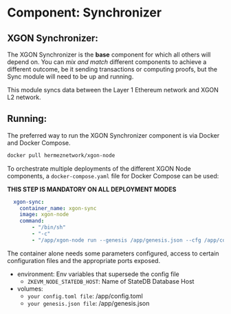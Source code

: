 # Component: Synchronizer

## XGON Synchronizer:

The XGON Synchronizer is the **base** component for which all others will depend on. You can *mix and match* different components to achieve a different outcome, be it sending transactions or computing proofs, but the Sync module will need to be up and running.

This module syncs data between the Layer 1 Ethereum network and XGON L2 network.

## Running:

The preferred way to run the XGON Synchronizer component is via Docker and Docker Compose.

```bash
docker pull hermeznetwork/xgon-node
```

To orchestrate multiple deployments of the different XGON Node components, a `docker-compose.yaml` file for Docker Compose can be used:

**THIS STEP IS MANDATORY ON ALL DEPLOYMENT MODES**

```yaml
  xgon-sync:
    container_name: xgon-sync
    image: xgon-node
    command:
        - "/bin/sh"
        - "-c"
        - "/app/xgon-node run --genesis /app/genesis.json --cfg /app/config.toml --components synchronizer"
```

The container alone needs some parameters configured, access to certain configuration files and the appropriate ports exposed.

- environment: Env variables that supersede the config file
    - `ZKEVM_NODE_STATEDB_HOST`: Name of StateDB Database Host
- volumes:
    - `your config.toml file`: /app/config.toml
    - `your genesis.json file`: /app/genesis.json
